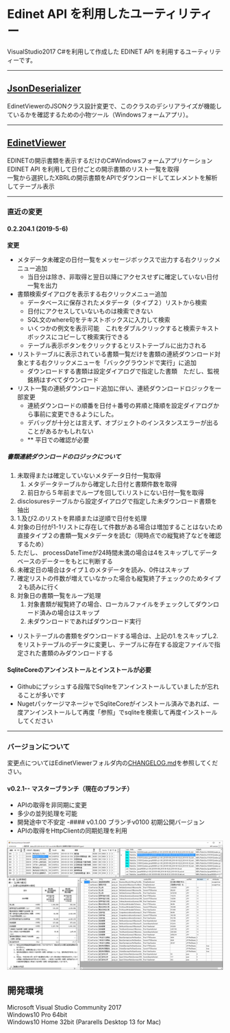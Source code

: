 # Edinet API を利用したユーティリティー
VisualStudio2017 C#を利用して作成した EDINET API を利用するユーティリティーです。
***

## [JsonDeserializer](https://github.com/yomibitosirazu/EdinetUtility/tree/master/JsonDeserializer/JsonDeserializer)
EdinetViewerのJSONクラス設計変更で、このクラスのデシリアライズが機能しているかを確認するための小物ツール（Windowsフォームアプリ）。
***

## [EdinetViewer](https://github.com/yomibitosirazu/EdinetUtility/tree/master/EdinetViewer)
EDINETの開示書類を表示するだけのC#Windowsフォームアプリケーション  
EDINET API を利用して日付ごとの開示書類のリスト一覧を取得  
一覧から選択したXBRLの開示書類をAPIでダウンロードしてエレメントを解析してテーブル表示

***
### 直近の変更    
#### 0.2.204.1  (2019-5-6)
**変更**
- メタデータ未確定の日付一覧をメッセージボックスで出力する右クリックメニュー追加
    - 当日分は除き、非取得と翌日以降にアクセスせずに確定していない日付一覧を出力
- 書類検索ダイアログを表示する右クリックメニュー追加
    - データベースに保存されたメタデータ（タイプ２）リストから検索
    - 日付にアクセスしていないものは検索できない
    - SQL文のwhere句をテキストボックスに入力して検索
    - いくつかの例文を表示可能　これをダブルクリックすると検索テキストボックスにコピーして検索実行できる
    - テーブル表示ボタンをクリックするとリストテーブルに出力される
- リストテーブルに表示されている書類一覧だけを書類の連続ダウンロード対象とする右クリックメニューを「バックグラウンドで実行」に追加
   - ダウンロードする書類は設定ダイアログで指定した書類　ただし、監視銘柄はすべてダウンロード
- リスト一覧の連続ダウンロード追加に伴い、連続ダウンロードロジックを一部変更
    - 連続ダウンロードの順番を日付＋番号の昇順と降順を設定ダイアログから事前に変更できるようにした。
    - デバッグが十分とは言えず、オブジェクトのインスタンスエラーが出ることがあるかもしれない
    - ** 平日での確認が必要
##### 書類連続ダウンロードのロジックについて
1. 未取得または確定していないメタデータ日付一覧取得
    1. メタデータテーブルから確定した日付と書類件数を取得
    2. 前日から５年前までループを回してi.リストにない日付一覧を取得
2. disclosuresテーブルから設定ダイアログで指定した未ダウンロード書類を抽出
3. 1.及び2.のリストを昇順または逆順で日付を処理
4. 対象の日付が1-1リストに存在して件数がある場合は増加することはないため直接タイプ２の書類一覧メタデータを読む（現時点での縦覧終了などを確認するため）
5. ただし、 processDateTimeが24時間未満の場合は4をスキップしてデータベースのデーターをもとに判断する
6. 未確定日の場合はタイプ１のメタデータを読み、0件はスキップ
7. 確定リストの件数が増えていなかった場合も縦覧終了チェックのためタイプ２も読みに行く
6. 対象日の書類一覧をループ処理
    1. 対象書類が縦覧終了の場合、ローカルファイルをチェックしてダウンロード済みの場合はスキップ
    2. 未ダウンロードであればダウンロード実行
*  リストテーブルの書類をダウンロードする場合は、上記の1.をスキップし2.をリストテーブルのデータに変更し、テーブルに存在する設定ファイルで指定された書類のみダウンロードする


#### SqliteCoreのアンインストールとインストールが必要
- Githubにプッシュする段階でSqliteをアンインストールしていましたが忘れることが多いです
- NugetパッケージマネージャでSqliteCoreがインストール済みであれば、一度アンインストールして再度「参照」でsqliteを検索して再度インストールしてください
***

### バージョンについて
変更点についてはEdinetViewerフォルダ内の[CHANGELOG.md](EdinetViewer/CHANGELOG.md)を参照してください。
#### v0.2.1-- マスターブランチ（現在のブランチ）
- APIの取得を非同期に変更
- 多少の並列処理を可能
- 開発途中で不安定
-#### v0.1.00 ブランチv0100 初期公開バージョン
- APIの取得をHttpClientの同期処理を利用

<img src="https://github.com/yomibitosirazu/EdinetUtility/blob/master/EdinetViewer/images/DisclosureViewer.png">

## 開発環境
Microsoft Visual Studio Community 2017   
Windows10 Pro 64bit  
Windows10 Home 32bit (Pararells Desktop 13 for Mac)
